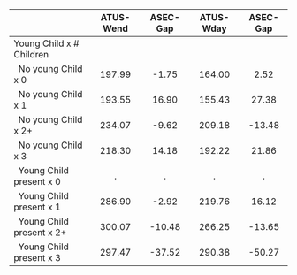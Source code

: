 
|                      |    ATUS-Wend |     ASEC-Gap |    ATUS-Wday |     ASEC-Gap |
| -------------------- | :----------: | :----------: | :----------: | :----------: |
| Young Child x # Children |              |              |              |              |
| &nbsp;&nbsp;No young Child x 0 |       197.99 |        -1.75 |       164.00 |         2.52 |
| &nbsp;&nbsp;No young Child x 1 |       193.55 |        16.90 |       155.43 |        27.38 |
| &nbsp;&nbsp;No young Child x 2+ |       234.07 |        -9.62 |       209.18 |       -13.48 |
| &nbsp;&nbsp;No young Child x 3 |       218.30 |        14.18 |       192.22 |        21.86 |
| &nbsp;&nbsp;Young Child present x 0 |            . |            . |            . |            . |
| &nbsp;&nbsp;Young Child present x 1 |       286.90 |        -2.92 |       219.76 |        16.12 |
| &nbsp;&nbsp;Young Child present x 2+ |       300.07 |       -10.48 |       266.25 |       -13.65 |
| &nbsp;&nbsp;Young Child present x 3 |       297.47 |       -37.52 |       290.38 |       -50.27 |

